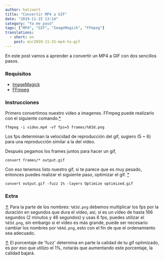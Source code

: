 ```yaml
---
author: halivert
title: "Convertir MP4 a GIF"
date: "2019-11-15 13:14"
category: "Ya me pasó"
tags: ["MP4", "GIF", "ImageMagick", "FFmpeg"]
translations:
  - short: en
    post: en/2019-11-15-mp4-to-gif
---
```


En este post vamos a aprender a convertir un MP4 a GIF con dos sencillos
pasos.

### Requisitos

- [ImageMagick][1]
- [FFmpeg][2]

### Instrucciones

<a class="anchor" name="Extra1Up"></a>
Primero convertimos nuestro vídeo a imagenes. FFmpeg puede realizarlo con el
siguiente comando:<!-- Seguir leyendo -->[\*](#Extra1)

```shell
ffmpeg -i video.mp4 -vf fps=5 frames/%03d.png
```

Los fps determinan la velocidad de reproducción del gif, sugiero (5 ~ 6) para
una reproducción similar a la del vídeo.

Después pegamos los frames juntos para hacer un gif,

```shell
convert frames/* output.gif
```

<a class="anchor" name="Extra2Up"></a>
Con eso tenemos listo nuestro gif, si te parece que es muy pesado, entonces
puedes realizar el siguiente paso, optimizar el gif. [\*](#Extra2)

```shell
convert output.gif -fuzz 1% -layers Optimize optimized.gif
```

### Extra

<a class="anchor" name="Extra1"></a>
[↑](#Extra1Up) Para la parte de los nombres: `%03d.png` debemos multiplicar los
fps por la duración en segundos que dura el vídeo, así, sí es un vídeo de hasta
166 segundos (2 minutos y 46 segundos) y usas 6 fps, puedes utilizar el
`%03d.png`, sin embargo si el vídeo es más grande, puede ser necesario cambiar
los nombres por `%04d.png`, esto con el fin de que el ordenamiento sea adecuado.

<a class="anchor" name="Extra2"></a>
[↑](#Extra2Up) El porcentaje de 'fuzz' determina en parte la calidad de tu gif
optimizado, es por eso que utilizo el 1%, notarás que aumentando este
porcentaje, la calidad bajará.

[1]: https://imagemagick.org
[2]: https://ffmpeg.org
